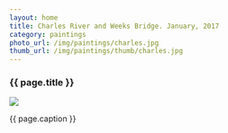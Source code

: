 ```yaml
---
layout: home
title: Charles River and Weeks Bridge. January, 2017
category: paintings
photo_url: /img/paintings/charles.jpg
thumb_url: /img/paintings/thumb/charles.jpg
---
```


<div>
  <h3>{{ page.title }}</h3>
  <img src="{{ page.photo_url }}" style="max-width: 100%;"/>
  <p>{{ page.caption }}</p>
</div>